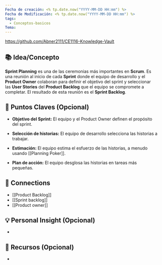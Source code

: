 ```yaml
---
Fecha de creación: <% tp.date.now("YYYY-MM-DD HH:mm") %>
Fecha de Modificación: <% tp.date.now("YYYY-MM-DD HH:mm") %>
tags:
  - Conceptos-basicos
Tema:
---
```

https://github.com/Abner2111/CE1116-Knowledge-Vault

## 📚 Idea/Concepto 
**Sprint Planning** es una de las ceremonias más importantes en **Scrum**. Es una reunión al inicio de cada **Sprint** donde el equipo de desarrollo y el **Product Owner** colaboran para definir el objetivo del sprint y seleccionar las **User Stories** del **Product Backlog** que el equipo se compromete a completar. El resultado de esta reunión es el **Sprint Backlog**.

## 📌 Puntos Claves (Opcional)
-  **Objetivo del Sprint:** El equipo y el Product Owner definen el propósito del sprint.
    
- **Selección de historias:** El equipo de desarrollo selecciona las historias a trabajar.
    
- **Estimación:** El equipo estima el esfuerzo de las historias, a menudo usando [[Planning Poker]].
    
- **Plan de acción:** El equipo desglosa las historias en tareas más pequeñas.

## 🔗 Connections
- [[Product Backlog]]
- [[Sprint backlog]]
- [[Product owner]]

## 💡 Personal Insight (Opcional)
- 
## 🧾 Recursos (Opcional)
- 